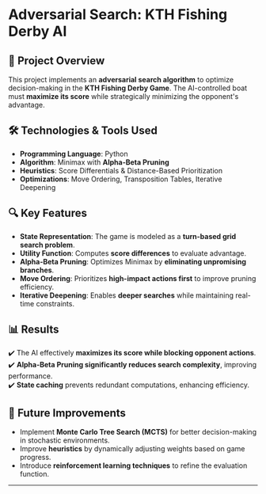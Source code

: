 #  Adversarial Search: KTH Fishing Derby AI

## 📌 Project Overview
This project implements an **adversarial search algorithm** to optimize decision-making in the **KTH Fishing Derby Game**. The AI-controlled boat must **maximize its score** while strategically minimizing the opponent's advantage.

## 🛠️ Technologies & Tools Used
- **Programming Language**: Python
- **Algorithm**: Minimax with **Alpha-Beta Pruning**
- **Heuristics**: Score Differentials & Distance-Based Prioritization
- **Optimizations**: Move Ordering, Transposition Tables, Iterative Deepening

## 🔍 Key Features
- **State Representation**: The game is modeled as a **turn-based grid search problem**.
- **Utility Function**: Computes **score differences** to evaluate advantage.
- **Alpha-Beta Pruning**: Optimizes Minimax by **eliminating unpromising branches**.
- **Move Ordering**: Prioritizes **high-impact actions first** to improve pruning efficiency.
- **Iterative Deepening**: Enables **deeper searches** while maintaining real-time constraints.

## 📊 Results
✔️ The AI effectively **maximizes its score while blocking opponent actions**.  
✔️ **Alpha-Beta Pruning significantly reduces search complexity**, improving performance.  
✔️ **State caching** prevents redundant computations, enhancing efficiency.  

## 🔄 Future Improvements
- Implement **Monte Carlo Tree Search (MCTS)** for better decision-making in stochastic environments.
- Improve **heuristics** by dynamically adjusting weights based on game progress.
- Introduce **reinforcement learning techniques** to refine the evaluation function.

---
